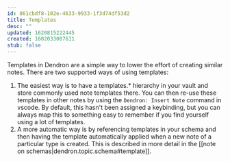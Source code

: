 ```yaml
---
id: 861cbdf8-102e-4633-9933-1f3d74df53d2
title: Templates
desc: ""
updated: 1620815222445
created: 1602033087611
stub: false
---
```


Templates in Dendron are a simple way to lower the effort of creating similar notes. There are two supported ways of using templates:

1. The easiest way is to have a templates.\* hierarchy in your vault and store commonly used note templates there. You can then re-use these templates in other notes by using the `Dendron: Insert Note` command in vscode. By default, this hasn't been assigned a keybinding, but you can always map this to something easy to remember if you find yourself using a lot of templates.
2. A more automatic way is by referencing templates in your schema and then having the template automatically applied when a new note of a particular type is created. This is described in more detail in the [[note on schemas|dendron.topic.schema#template]].
